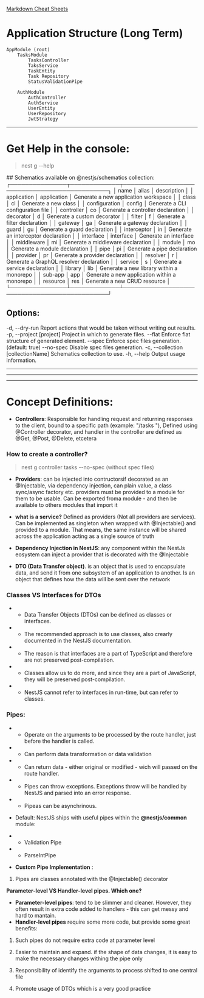 [Markdown Cheat Sheets](https://www.markdownguide.org/cheat-sheet/)

# Application Structure (Long Term)

    AppModule (root)
        TasksModule
            TasksController
            TaksService
            TaskEntity
            Task Repository
            StatusValidationPipe

        AuthModule
            AuthController
            AuthService
            UserEntity
            UserRepository
            JwtStrategy

---

# Get Help in the console:

> nest g --help

## Schematics available on @nestjs/schematics collection:
┌───────────────┬─────────────┬──────────────────────────────────────────────┐
│ name │ alias │ description │
│ application │ application │ Generate a new application workspace │
│ class │ cl │ Generate a new class │
│ configuration │ config │ Generate a CLI configuration file │
│ controller │ co │ Generate a controller declaration │
│ decorator │ d │ Generate a custom decorator │
│ filter │ f │ Generate a filter declaration │
│ gateway │ ga │ Generate a gateway declaration │
│ guard │ gu │ Generate a guard declaration │
│ interceptor │ in │ Generate an interceptor declaration │
│ interface │ interface │ Generate an interface │
│ middleware │ mi │ Generate a middleware declaration │
│ module │ mo │ Generate a module declaration │
│ pipe │ pi │ Generate a pipe declaration │
│ provider │ pr │ Generate a provider declaration │
│ resolver │ r │ Generate a GraphQL resolver declaration │
│ service │ s │ Generate a service declaration │
│ library │ lib │ Generate a new library within a monorepo │
│ sub-app │ app │ Generate a new application within a monorepo │
│ resource │ res │ Generate a new CRUD resource │
└───────────────┴─────────────┴──────────────────────────────────────────────┘

## Options:

-d, --dry-run Report actions that would be taken
without writing out results.
-p, --project [project] Project in which to generate files.
--flat Enforce flat structure of generated
element.
--spec Enforce spec files generation. (default:
true)
--no-spec Disable spec files generation.
-c, --collection [collectionName] Schematics collection to use.
-h, --help Output usage information.

---

---

---

# Concept Definitions:

- **Controllers**: Responsible for handling request and returning responses to the client, bound to a specific path (example: "/tasks "), Defined using @Controller decorator, and handler in the controller are defined as @Get, @Post, @Delete, etcetera

### How to create a controller?

> nest g controller tasks --no-spec (without spec files)

- **Providers**: can be injected into contructorsif decorated as an @Injectable, via dependency injection, can plain value, a class sync/async factory etc. providers must be provided to a module for them to be usable. Can be exported froma module - and then be available to others modules that import it

- **what is a service?** Defined as providers (Not all providers are services). Can be implemented as singleton when wrapped with @Injectable() and provided to a module. That means, the same instance will be shared across the application acting as a single source of truth

- **Dependency Injection in NestJS**: any component within the NestJs eosystem can inject a provider that is decorated with the @Injectable

- **DTO (Data Transfer object)**. is an object that is used to encapsulate data, and send it from one subsystem of an application to another.
  Is an object that defines how the data will be sent over the network

### Classes VS Interfaces for DTOs

- - Data Transfer Objects (DTOs) can be defined as classes or interfaces.
- - The recommended approach is to use classes, also crearly documented in the NestJS documentation.
- - The reason is that interfaces are a part of TypeScript and therefore are not preserved post-compilation.
- - Classes allow us to do more, and since they are a part of JavaScript, they will be preserved post-compilation.
- - NestJS cannot refer to interfaces in run-time, but can refer to classes.

### Pipes:

- - Operate on the arguments to be processed by the route handler, just before the handler is called.
- - Can perform data transformation or data validation
- - Can return data - either original or modified - wich will passed on the route handler.
- - Pipes can throw exceptions. Exceptions throw will be handled by NestJS and parsed into an error response.
- - Pipeas can be asynchrinous.

- Default: NestJS ships with useful pipes within the **@nestjs/common** module:
- - Validation Pipe
- - ParseIntPipe

- **Custom Pipe Implementation** :

1. Pipes are classes annotated with the @Injectable() decorator

**Parameter-level VS Handler-level pipes. Which one?**

- **Parameter-level pipes**: tend to be slimmer and cleaner. However, they often result in extra code added to handlers - this can get messy and hard to mantain.
- **Handler-level pipes** require some more code, but provide some great benefits:

1. Such pipes do not require extra code at parameter level
2. Easier to maintain and expand. if the shape of data changes, it is easy to make the necessary changes withing the pipe only

3. Responsibility of identify the arguments to process shifted to one central file
4. Promote usage of DTOs which is a very good practice
